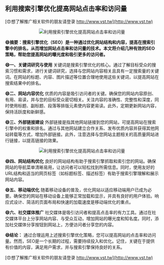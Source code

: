 ## **利用搜索引擎优化提高网站点击率和访问量**

[😍想了解推广相关软件的朋友请登录 http://www.vst.tw](http://www.vst.tw)

 <center><img src="https://vst.tw/MP4/tuiguang/png/4.png" alt="利用搜索引擎优化提高网站点击率和访问量"></center>

**😄摘要：搜索引擎优化（SEO）是一种通过优化网站结构和内容，提高在搜索引擎中的排名，从而增加网站点击率和访问量的技术。本文将介绍几种有效的SEO策略，帮助您提高网站的曝光度和吸引更多的访问者。**

**😄一、关键词研究与使用**
关键词是搜索引擎优化的核心。通过了解目标受众的搜索习惯和需求，进行关键词研究，选择与您网站内容相关且具有一定搜索量的关键词。在网站的标题、内容、图片描述等位置合理地使用这些关键词，以提高网站在搜索结果中的排名。

**😄二、网站内容优化**
优质的内容是吸引访问者的关键。确保您的网站内容原创、有用、易读，并与您的目标受众密切相关。关注内容的准确性、完整性和深度，同时使用标题、副标题、段落等排版元素使内容更易读。此外，定期更新网站内容，保持活跃度和新鲜感。

**😄三、外部链接建设**
外部链接是指其他网站链接到您的网站，可提高网站在搜索引擎中的权重和排名。通过与其他网站建立合作关系、发布优质内容并获得其他网站转载等方式，增加外部链接。此外，注意选择与您网站主题相关的高质量网站进行链接，以提高链接的效果。

 <center><img src="https://vst.tw/MP4/tuiguang/png/1.png" alt="利用搜索引擎优化提高网站点击率和访问量"></center>

**😄四、网站结构优化**
良好的网站结构有助于搜索引擎抓取和索引您的网站。确保网站的导航菜单清晰易用，让访问者可以轻松找到所需信息。同时，使用友好的URL结构和适当的网页标签（如标题标签、描述标签）有助于搜索引擎理解和展示网站内容。

**😄五、移动端优化**
随着移动设备的普及，优化网站以适应移动端用户已成为必要。确保您的网站在移动设备上能够正常加载和显示，并具有良好的用户体验。响应式设计、简洁的页面布局和快速的加载速度是移动端优化的重点。

**😄六、社交媒体推广**
社交媒体是吸引访问者和提高点击率的有力工具。通过在社交媒体平台上分享网站内容、与受众互动，增加网站的曝光度和知名度。同时，添加社交媒体分享按钮到网站上，方便访问者分享您的内容。

**😄结论：**
通过合理运用上述搜索引擎优化策略，您可以提高网站的点击率和访问量。然而，SEO是一个长期的过程，需要持续投入和优化。记住，关键在于提供有价值的内容，满足用户需求，并与搜索引擎保持良好的关系。

[😍想了解推广相关软件的朋友请登录 http://www.vst.tw](http://www.vst.tw)



